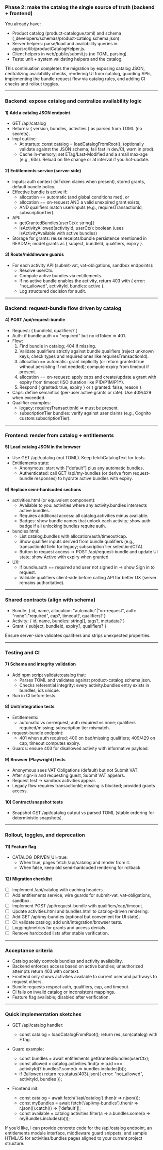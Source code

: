 ### Phase 2: make the catalog the single source of truth (backend + frontend)

You already have:
- Product catalog (product-catalogue.toml) and schema (_developers/schemas/product-catalog.schema.json).
- Server helpers: parse/load and availability queries in app/src/lib/productCatalogHelper.js.
- Client helpers in web/public/submit.js (no TOML parsing).
- Tests: unit + system validating helpers and the catalog.

This continuation completes the migration by exposing catalog JSON, centralizing availability checks, rendering UI from catalog, guarding APIs, implementing the bundle request flow via catalog rules, and adding CI checks and rollout toggles.

---

### Backend: expose catalog and centralize availability logic

#### 1) Add a catalog JSON endpoint
- GET /api/catalog
- Returns: { version, bundles, activities } as parsed from TOML (no secrets).
- Impl outline:
    - At startup: const catalog = loadCatalogFromRoot(); (optionally validate against the JSON schema; fail fast in dev/CI, warn in prod).
    - Cache in-memory; set ETag/Last-Modified and a small max-age (e.g., 60s). Reload on file change or at interval if you hot-update.

#### 2) Entitlements service (server-side)
- Inputs: auth context (idToken claims when present), stored grants, default bundle policy.
- Effective bundle is active if:
    - allocation == automatic (and global conditions met), or
    - allocation == on-request AND a valid unexpired grant exists,
    - AND qualifiers match user/inputs (e.g., requiresTransactionId, subscriptionTier).
- API:
    - getGrantedBundles(userCtx): string[]
    - isActivityAllowed(activityId, userCtx): boolean (uses isActivityAvailable with active bundles)
- Storage for grants: reuse receipts/bundle persistence mentioned in README; model grants as { subject, bundleId, qualifiers, expiry }.

#### 3) Route/middleware guards
- For each activity API (submit-vat, vat-obligations, sandbox endpoints):
    - Resolve userCtx.
    - Compute active bundles via entitlements.
    - If no active bundle enables the activity, return 403 with { error: "not_allowed", activityId, bundles: active }.
    - Log structured decision for audit.

---

### Backend: request-bundle flow driven by catalog

#### 4) POST /api/request-bundle
- Request: { bundleId, qualifiers? }
- Auth: if bundle.auth == "required" but no idToken => 401.
- Flow:
    1) Find bundle in catalog; 404 if missing.
    2) Validate qualifiers strictly against bundle.qualifiers (reject unknown keys; check types and required ones like requiresTransactionId).
    3) allocation == automatic: grant implicitly (or return granted:true without persisting if not needed); compute expiry from timeout if present.
    4) allocation == on-request: apply caps and create/update a grant with expiry from timeout (ISO duration like P1D/P1M/P1Y).
    5) Respond { granted: true, expiry } or { granted: false, reason }.
- Caps: define semantics (per-user active grants or rate). Use 409/429 when exceeded.
- Qualifier examples:
    - legacy: requiresTransactionId => must be present.
    - subscriptionTier bundles: verify against user claims (e.g., Cognito custom:subscriptionTier).

---

### Frontend: render from catalog + entitlements

#### 5) Load catalog JSON in the browser
- Use GET /api/catalog (not TOML). Keep fetchCatalogText for tests.
- Entitlements state:
    - Anonymous: start with ["default"] plus any automatic bundles.
    - Authenticated: call GET /api/my-bundles (or derive from request-bundle responses) to hydrate active bundles with expiry.

#### 6) Replace semi-hardcoded sections
- activities.html (or equivalent component):
    - Available to you: activities where any activity.bundles intersects active bundles.
    - Requires additional access: all catalog.activities minus available.
    - Badges: show bundle names that unlock each activity; show auth badge if all unlocking bundles require auth.
- bundles.html:
    - List catalog.bundles with allocation/auth/timeout/cap.
    - Show qualifier inputs derived from bundle.qualifiers (e.g., transactionId field for legacy; subscriptionTier selection/CTA).
    - Button to request access -> POST /api/request-bundle and update UI state; show Active with expiry when granted.
- UX:
    - If bundle.auth == required and user not signed in -> show Sign in to request.
    - Validate qualifiers client-side before calling API for better UX (server remains authoritative).

---

### Shared contracts (align with schema)

- Bundle: { id, name, allocation: "automatic"|"on-request", auth: "none"|"required", cap?, timeout?, qualifiers? }
- Activity: { id, name, bundles: string[], tags?, metadata? }
- Grant: { subject, bundleId, expiry?, qualifiers? }

Ensure server-side validates qualifiers and strips unexpected properties.

---

### Testing and CI

#### 7) Schema and integrity validation
- Add npm script validate:catalog that:
    - Parses TOML and validates against product-catalog.schema.json.
    - Checks referential integrity: every activity.bundles entry exists in bundles; ids unique.
- Run in CI before tests.

#### 8) Unit/integration tests
- Entitlements:
    - automatic vs on-request; auth required vs none; qualifiers required/missing; subscription tier mismatch.
- request-bundle endpoint:
    - 401 when auth required; 400 on bad/missing qualifiers; 409/429 on cap; timeout computes expiry.
- Guards: ensure 403 for disallowed activity with informative payload.

#### 9) Browser (Playwright) tests
- Anonymous sees VAT Obligations (default) but not Submit VAT.
- After sign-in and requesting guest, Submit VAT appears.
- Request test -> sandbox activities appear.
- Legacy flow requires transactionId; missing is blocked; provided grants access.

#### 10) Contract/snapshot tests
- Snapshot GET /api/catalog output vs parsed TOML (stable ordering for deterministic snapshots).

---

### Rollout, toggles, and deprecation

#### 11) Feature flag
- CATALOG_DRIVEN_UI=true:
    - When true, pages fetch /api/catalog and render from it.
    - When false, keep old semi-hardcoded rendering for rollback.

#### 12) Migration checklist
- [ ] Implement /api/catalog with caching headers.
- [ ] Add entitlements service; wire guards for submit-vat, vat-obligations, sandbox.
- [ ] Implement POST /api/request-bundle with qualifiers/cap/timeout.
- [ ] Update activities.html and bundles.html to catalog-driven rendering.
- [ ] Add GET /api/my-bundles (optional but convenient for UI state).
- [ ] CI: validate:catalog; add unit/integration/browser tests.
- [ ] Logging/metrics for grants and access denials.
- [ ] Remove hardcoded lists after stable verification.

---

### Acceptance criteria

- Catalog solely controls bundles and activity availability.
- Backend enforces access based on active bundles; unauthorized attempts return 403 with context.
- Frontend only shows activities available to current user and pathways to request others.
- Bundle requests respect auth, qualifiers, cap, and timeout.
- CI fails on invalid catalog or inconsistent mappings.
- Feature flag available; disabled after verification.

---

### Quick implementation sketches

- GET /api/catalog handler:
    - const catalog = loadCatalogFromRoot(); return res.json(catalog) with ETag.

- Guard example:
    - const bundles = await entitlements.getGrantedBundles(userCtx);
    - const allowed = catalog.activities.find(a => a.id === activityId)?.bundles?.some(b => bundles.includes(b));
    - if (!allowed) return res.status(403).json({ error: "not_allowed", activityId, bundles });

- Frontend init:
    - const catalog = await fetch('/api/catalog').then(r => r.json());
    - const myBundles = await fetch('/api/my-bundles').then(r => r.json()).catch(() => ['default']);
    - const available = catalog.activities.filter(a => a.bundles.some(b => myBundles.includes(b)));

If you’d like, I can provide concrete code for the /api/catalog endpoint, an entitlements module interface, middleware guard snippets, and sample HTML/JS for activities/bundles pages aligned to your current project structure.